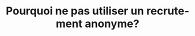 ---
title: "Pourquoi ne pas utiliser un recrutement anonyme?"
layout: post
lang: fr
lang-ref: 309-anon-recruitment
section: 3
category: 
  - diversity
hero:
  image:
    src: 3.9-tx-heading.jpg
    alt: Une photo des joueurs d'une table de fuseball.
  standards:
    - ethics
blocks:
  - Parfois, la façon dont vous arrivez à un résultat est aussi importante que le résultat lui-même. 
  - Il s’agit de l’un de ces cas.
  - "En tant que méthode, l’idée qui sous-tend le recrutement « anonyme » consiste à <a href=\"https://www.canada.ca/fr/commission-fonction-publique/services/publications/projet-pilote-sur-le-recrutement-anonyme.html#toc_2\" target=\"_blank\" rel=\"noreferrer\" title=\"Voir la source.\">cacher tout marqueur d’identité des candidats pour « créer des règles de jeu équitables » lorsqu’un gestionnaire examine une demande</a>. En ce qui concerne l’intention, c’est une bonne idée, car elle vise à empêcher tout gestionnaire ou conseiller en ressources humaines (RH) d’éliminer un candidat avant l’entrevue en raison d’une discrimination pure et simple."
  - Les organisations adoptent le recrutement anonyme parce qu’ils veulent améliorer le processus. elles reconnaissent que le racisme, la discrimination et les préjugés existent et sont nuisibles, et elles sont motivées à améliorer les résultats et à prendre des mesures concrètes pour traiter les déséquilibres en matière d’embauche. Dans un écosystème où il y a un manque de solutions de rechange méthodologiques, ceux qui optent pour le recrutement anonyme le font avec les meilleures intentions. Mais même les meilleures intentions peuvent conduire à des résultats imprévus et négatifs.
  - Notre équipe est convaincue que le recrutement anonyme comme approche va à l’encontre de la théorie de l’antiracisme de quatre façons clés.
  - type: list
    style: ordered
    items:
      - "Premièrement, la philosophie fondamentale de l’approche méthodologique dit aux candidats issus de collectivités non centralisées : « Vous êtes différents. Nous vous aiderons à cacher cette différence afin que d’autres personnes ne puissent pas faire de la discrimination contre vous aussi facilement. Cela favorisera plus l’égalité. » En substance, cette approche méthodologique classe les préjugés systémiques comme étant le problème du candidat, et non du gestionnaire ou du système lui-même. C’est le candidat qui doit changer radicalement son identité et sa représentation, et non les processus et les décisions humaines au sein de l’organisation qui produisent des préjugés en matière de dotation. Essentiellement, la méthodologie ne permet pas d’établir une structure de valeur qui dit : « Lorsque l’organisation a un problème de préjugés, c’est l’organisation qui doit être tenue responsable et c’est l’organisation qui doit changer. »"
      - "Deuxièmement, lorsque rien n’est apparent, <span data-h2-font-style=\"b(underline)\" title=\"Frankenberg, Ruth. White Women, Race Matters. U of Minnesota Press, 1993.\">il n’y a pas de perturbation des normes en ce qui concerne la distribution de divers candidats dans un poste de centralité, et donc il n’y a pas de perturbation des structures de pouvoir de l’organisation en ce qui concerne le renforcement de la visibilité et de la valeur des groupes sous-représentés</span>."
      - "Troisièmement, il ne tient pas compte de <span data-h2-font-style=\"b(underline)\" title=\"Creese, Gillian Laura, et al. “What Colour Is Your English?” 2002.; Bannerji, Himani. Returning the Gaze. Sister Vision Press, 1993.\">l’incidence sur les qualifications ou l’expérience qu’une vie de discrimination systémique peut avoir sur un candidat, ce qui définit donc un corps racialisé et genré comme un nom et un visage, et ne voit pas comment une vie dans ce corps dans la société d’aujourd’hui a déjà façonné l’éventail de possibilités, de choix et d’expériences</span>."
      - "Enfin, il ne corrige de façon importante que l’étape initiale du processus d’embauche, en omettant de corriger tout préjugé à l’étape de l’entrevue ou, pire encore, dans la culture du gestionnaire ou de l’équipe après que le candidat est vraiment embauché. C’est un traitement superficiel d’un problème bien plus profond."
  - "À la suite de ces problèmes méthodologiques, même dans les cas où le recrutement anonyme produit un résultat d’embauche amélioré en termes de diversité (<a href=\"https://www.canada.ca/fr/commission-fonction-publique/services/publications/projet-pilote-sur-le-recrutement-anonyme.html#toc_2\" target=\"_blank\" rel=\"noreferrer\" title=\"Voir la source.\">et il n’en est souvent pas ainsi</a>), il arrive à ce résultat en renforçant, plutôt qu’en éliminant, les déséquilibres de pouvoir qui alimentent le racisme systémique et la discrimination de genre en premier lieu. Il s’agit d’une méthodologie qui ne parvient pas à adopter l’antiracisme et qui renforce plutôt la dynamique du pouvoir du statu quo."
  - Il s’agit de faire une déclaration ferme. Nous comprenons que cela peut causer des désaccords.
  - Voilà pourquoi notre équipe croit fermement en ce sujet.
  - "Dans ce cas, l’intervention dans les pratiques en matière de RH a pour but de produire un système de pratiques antiraciste et qui offre une plus grande équité, ainsi que des résultats correspondants. Mais pour modifier la dynamique de pouvoir d’un système, <span data-h2-font-style=\"b(underline)\" title=\"Razack, Sherene. Looking White People in the Eye. University of Toronto Press, 1998.\">il est essentiel d’examiner comment le pouvoir fonctionne, qui le contrôle et de quelle façon, et quelles pressions, leviers et choix sont appliqués</span>. Si les relations de pouvoir plus profondes entre les groupes demeurent inchangées malgré l’intervention, l’intervention ne remplit pas sa fonction."
  - "Dans la littérature et la théorie antiracistes, <span data-h2-font-style=\"b(underline)\" title=\"Gerald, Casey. There Will Be No Miracles Here. Riverhead Books, 2019.; Mackey, Eva. House of Difference. Routledge, 2005.\">le droit d’occuper visiblement un poste de centralité et le droit reconnu de partager également l’espace visible sont deux éléments clés du changement</span>. L’histoire du racisme et de la discrimination de genre repose sur <a href=\"https://nakedpolitics.co.uk/2020/08/10/why-claiming-to-be-colour-blind-doesnt-make-you-anti-racist/\" target=\"_blank\" rel=\"noreferrer\" title=\"Voir la source.\">le contrôle des histoires racontées, rendues publiques et cachées</a>. (Il y a une raison pour laquelle l’histoire des mathématiciennes noires à la NASA s’appelle Chiffres cachés.) Choisissez un livre de l’histoire de l’Occident et vous allez voir presque entièrement les histoires d’hommes Blancs, hétéros et en bonne santé. <span data-h2-font-style=\"b(underline)\" title=\"DiAngelo, Robin J. White Fragility. Beacon Press, 2018.\">D’autres genres, races, peuples existent dans l’histoire comme toile de fond des actes de ces grands hommes, qui valent à peine une note de bas de page.</span>"
  - "Les droits à la visibilité et à l’auto-évaluation narrative n’ont pas été équitables, et <span data-h2-font-style=\"b(underline)\" title=\"Eddo-Lodge, Reni. Why I’m No Longer Talking to White People About Race. Bloomsbury Publishing, 2020..\">ce déséquilibre est au cœur d’un grand nombre de nos systèmes</span>. Même une chose aussi simple qu’une chaise et une table standard sont estimées pour un homme qui fait 1,52 mètre de taille, ce qui n’est pas le besoin moyen pour tous les êtres humains. Mais c’est l’invisibilité d’autres corps en termes de taille, de paysage mental, qui permet à la discrimination de prospérer même, et peut-être surtout, quand des personnes n’en sont pas conscientes."
  - La visibilité, la valeur et la centralité sont essentielles à la lutte contre le racisme et à mettre fin à d’autres formes de discrimination. En tant qu’institutions, le paysage mental de nos politiques et de nos processus est en train d’être modifié pour adopter la pluralité là où il n’y avait qu’une centralité incontestée des hommes Blancs. C’est un énorme effort de narration professionnelle maintenant il y a les films, les spectacles et les produits commerciaux pour représenter cette diversité de manière visible.
  - Ce qui nous ramène au recrutement anonyme. 
  - "Pour rendre cela visuel, imaginez une organisation qui propose l’adoption d’un recrutement anonyme allant à la prochaine manifestation « Black Lives Matter » et proposant une « solution » qui effacerait tous les indicateurs d’identité noire afin de balayer efficacement les Noirs sous le radar de préjugés systémiques et incontestés liés à l’embauche. Cela provoquera probablement des quantités massives d’infractions. C’est parce que <strong style=\"letter-spacing: -1px;\" data-h2-font-weight=\"b(800)\" data-h2-font-color=\"b(purple)\">lorsque votre droit d’être vous-même a été contesté et miné par une discrimination systémique profondément enracinée, vous allez dans la rue pour demander les droits de reconnaissance et de valeur égale, pas le droit d’être mieux caché</strong>."
  - "Tout peut se résumer ainsi : <a href=\"https://www.canada.ca/fr/conseil-prive/organisation/greffier/appel-action-faveur-lutte-contre-racisme-equite-inclusion-fonction-publique-federale.html\" target=\"_blank\" rel=\"noreferrer\" title=\"Voir la source.\">s’il y a un préjugé dans un système et que l’intention est de mettre fin à celui-ci</a>, les interventions visant à corriger ces préjugés doivent viser ceux qui font preuve de partialité (consciemment ou inconsciemment). <strong style=\"letter-spacing: -1px;\" data-h2-font-weight=\"b(800)\" data-h2-font-color=\"b(purple)\">Vous ne pouvez pas effacer les préjugés en supprimant l’objet vers lequel les préjugés sont dirigés.</strong> Une telle action valide le droit à la partialité de ne pas être contestée, renforce le déséquilibre de pouvoir et efface encore plus la validité et l’identité de ceux contre lesquels le système (et ses acteurs) fait preuve de discrimination."
  - En raison de cette philosophie, notre équipe a rejeté l’idée d’adopter le recrutement anonyme, et a plutôt travaillé avec les collectivités et les experts pour trouver une autre méthode pour accroître la visibilité et la valorisation d’innombrables expériences de vie des groupes en quête d’équité.
---